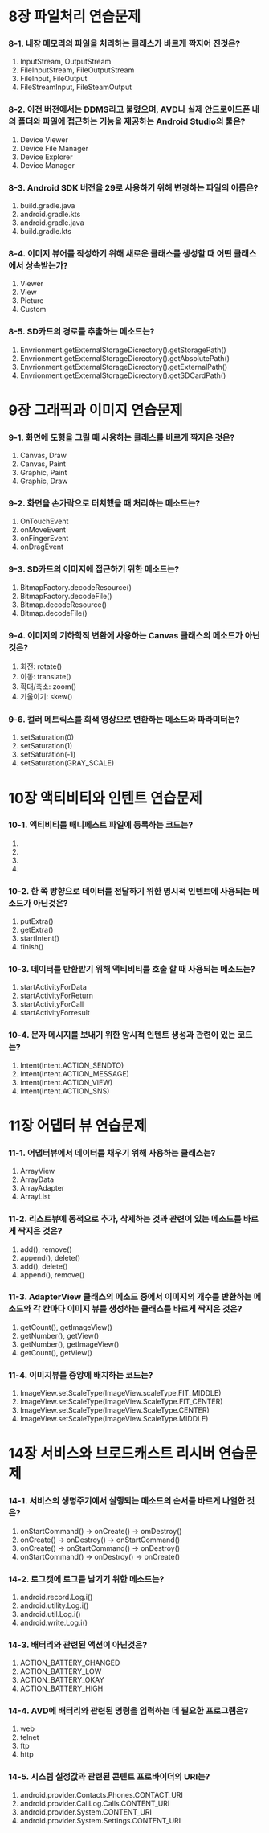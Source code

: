 # 8장 파일처리 연습문제

### 8-1. 내장 메모리의 파일을 처리하는 클래스가 바르게 짝지어 진것은?
1. InputStream, OutputStream
2. FileInputStream, FileOutputStream
3. FileInput, FileOutput
4. FileStreamInput, FileSteamOutput

### 8-2. 이전 버전에서는 DDMS라고 불렸으며, AVD나 실제 안드로이드폰 내의 폴더와 파일에 접근하는 기능을 제공하는 Android Studio의 툴은?
1. Device Viewer
2. Device File Manager
3. Device Explorer
4. Device Manager

### 8-3. Android SDK 버전을 29로 사용하기 위해 변경하는 파일의 이름은?
1. build.gradle.java
2. android.gradle.kts
3. android.gradle.java
4. build.gradle.kts

### 8-4. 이미지 뷰어를 작성하기 위해 새로운 클래스를 생성할 때 어떤 클래스에서 상속받는가?
1. Viewer
2. View
3. Picture
4. Custom

### 8-5. SD카드의 경로를 추출하는 메소드는?
1. Envrionment.getExternalStorageDicrectory().getStoragePath()
2. Envrionment.getExternalStorageDicrectory().getAbsolutePath()
3. Envrionment.getExternalStorageDicrectory().getExternalPath()
4. Envrionment.getExternalStorageDicrectory().getSDCardPath()

# 9장 그래픽과 이미지 연습문제

### 9-1. 화면에 도형을 그릴 때 사용하는 클래스를 바르게 짝지은 것은?
1. Canvas, Draw
2. Canvas, Paint
3. Graphic, Paint
4. Graphic, Draw

### 9-2. 화면을 손가락으로 터치했을 때 처리하는 메소드는?
1. OnTouchEvent
2. onMoveEvent
3. onFingerEvent
4. onDragEvent

### 9-3. SD카드의 이미지에 접근하기 위한 메소드는?
1. BitmapFactory.decodeResource()
2. BitmapFactory.decodeFile()
3. Bitmap.decodeResource()
4. Bitmap.decodeFile()

### 9-4. 이미지의 기하학적 변환에 사용하는 Canvas 클래스의 메소드가 아닌 것은?
1. 회전: rotate()
2. 이동: translate()
3. 확대/축소: zoom()
4. 기울이기: skew()

### 9-6. 컬러 메트릭스를 회색 영상으로 변환하는 메소드와 파라미터는?
1. setSaturation(0)
2. setSaturation(1)
3. setSaturation(-1)
4. setSaturation(GRAY_SCALE)

# 10장 액티비티와 인텐트 연습문제

### 10-1. 액티비티를 매니페스트 파일에 등록하는 코드는?
1. <!-- <activity android:type = ".MyActivity" /> -->
2. <!-- <activity android:name = ".MyActivity" /> -->
3. <!-- <activity android:class = ".Myactivity" /> -->
4. <!-- <activity android:apps = ".Myactivity" /> -->

### 10-2. 한 쪽 방향으로 데이터를 전달하기 위한 명시적 인텐트에 사용되는 메소드가 아닌것은?
1. putExtra()
2. getExtra()
3. startIntent()
4. finish()

### 10-3. 데이터를 반환받기 위해 액티비티를 호출 할 때 사용되는 메소드는?
1. startActivityForData
2. startActivityForReturn
3. startActivityForCall
4. startActivityForresult

### 10-4. 문자 메시지를 보내기 위한 암시적 인텐트 생성과 관련이 있는 코드는?
1. Intent(Intent.ACTION_SENDTO)
2. Intent(Intent.ACTION_MESSAGE)
3. Intent(Intent.ACTION_VIEW)
4. Intent(Intent.ACTION_SNS)

# 11장 어댑터 뷰 연습문제

### 11-1. 어댑터뷰에서 데이터를 채우기 위해 사용하는 클래스는?
1. ArrayView<T>
2. ArrayData<T>
3. ArrayAdapter<T>
4. ArrayList<T>

### 11-2. 리스트뷰에 동적으로 추가, 삭제하는 것과 관련이 있는 메소드를 바르게 짝지은 것은?
1. add(), remove()
2. append(), delete()
3. add(), delete()
4. append(), remove()

### 11-3. AdapterView 클래스의 메소드 중에서 이미지의 개수를 반환하는 메소드와 각 칸마다 이미지 뷰를 생성하는 클래스를 바르게 짝지은 것은?
1. getCount(), getImageView()
2. getNumber(), getView()
3. getNumber(), getImageView()
4. getCount(), getView()

### 11-4. 이미지뷰를 중앙에 배치하는 코드는?
1. ImageView.setScaleType(ImageView.scaleType.FIT_MIDDLE)
2. ImageView.setScaleType(ImageView.ScaleType.FIT_CENTER)
3. ImageView.setScaleType(ImageView.ScaleType.CENTER)
4. ImageView.setScaleType(ImageView.ScaleType.MIDDLE)

# 14장 서비스와 브로드캐스트 리시버 연습문제

### 14-1. 서비스의 생명주기에서 실행되는 메소드의 순서를 바르게 나열한 것은?
1. onStartCommand() -> onCreate() -> omDestroy()
2. onCreate() -> onDestroy() -> onStartCommand()
3. onCreate() -> onStartCommand() -> onDestroy()
4. onStartCommand() -> onDestroy() -> onCreate()

### 14-2. 로그캣에 로그를 남기기 위한 메소드는?
1. android.record.Log.i()
2. android.utility.Log.i()
3. android.util.Log.i()
4. android.write.Log.i()

### 14-3. 배터리와 관련된 액션이 아닌것은?
1. ACTION_BATTERY_CHANGED
2. ACTION_BATTERY_LOW
3. ACTION_BATTERY_OKAY
4. ACTION_BATTERY_HIGH

### 14-4. AVD에 배터리와 관련된 명령을 입력하는 데 필요한 프로그램은?
1. web
2. telnet
3. ftp
4. http

### 14-5. 시스템 설정값과 관련된 콘텐트 프로바이더의 URI는?
1. android.provider.Contacts.Phones.CONTACT_URI
2. android.provider.CallLog.Calls.CONTENT_URI
3. android.provider.System.CONTENT_URI
4. android.provider.System.Settings.CONTENT_URI
